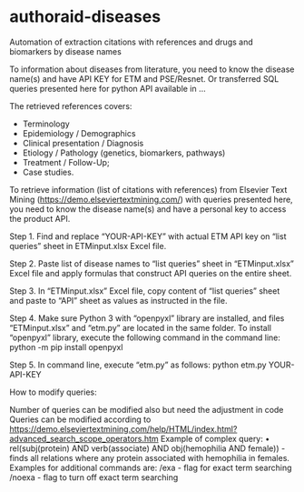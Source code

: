 # authoraid-diseases
Automation of extraction citations with references and drugs and biomarkers by disease names 

To information about diseases from literature, you need to know the disease name(s) and have API KEY for ETM and PSE/Resnet. Or transferred SQL queries presented here for python API available in …

The retrieved references covers: 
-	Terminology
-	Epidemiology / Demographics
-	Clinical presentation / Diagnosis 
-	Etiology / Pathology (genetics, biomarkers, pathways) 
-	Treatment / Follow-Up; 
-	Case studies.

To retrieve information (list of citations with references) from Elsevier Text Mining (https://demo.elseviertextmining.com/) with queries presented here, you need to know the disease name(s) and have a personal key to access the product API. 

Step 1.
Find and replace “YOUR-API-KEY” with actual ETM API key on “list queries” sheet in ETMinput.xlsx Excel file.

Step 2.
Paste list of disease names to “list queries” sheet in “ETMinput.xlsx” Excel file and apply formulas that construct API queries on the entire sheet.

Step 3.
In “ETMinput.xlsx” Excel file, copy content of “list queries” sheet and paste to “API” sheet as values as instructed in the file.

Step 4.
Make sure Python 3 with “openpyxl” library are installed, and files “ETMinput.xlsx” and “etm.py” are located in the same folder. To install “openpyxl” library, execute the following command in the command line:
python -m pip install openpyxl

Step 5.
In command line, execute “etm.py” as follows:
python etm.py YOUR-API-KEY

How to modify queries:

Number of queries can be modified also but need the adjustment in code
Queries can be modified according to https://demo.elseviertextmining.com/help/HTML/index.html?advanced_search_scope_operators.htm
Example of complex query:
•	rel(subj(protein) AND verb(associate) AND obj(hemophilia AND female)) - finds all relations where any protein associated with hemophilia in females. 
Examples for additional commands are:
/exa - flag for exact term searching
/noexa - flag to turn off exact term searching
